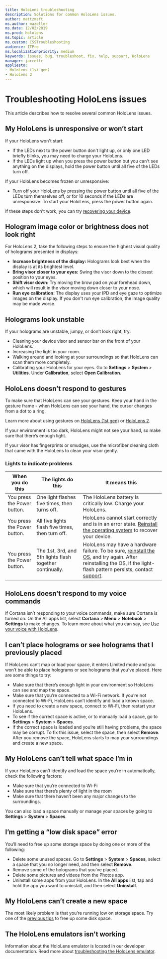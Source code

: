 ```yaml
---
title: HoloLens troubleshooting
description: Solutions for common HoloLens issues.
author: mattzmsft
ms.author: mazeller
ms.date: 12/02/2019
ms.prod: hololens
ms.topic: article
ms.custom: CSSTroubleshooting
audience: ITPro
ms.localizationpriority: medium
keywords: issues, bug, troubleshoot, fix, help, support, HoloLens
manager: jarrettr
appliesto:
- HoloLens (1st gen)
- HoloLens 2
---
```


# Troubleshooting HoloLens issues

This article describes how to resolve several common HoloLens issues.

## My HoloLens is unresponsive or won’t start

If your HoloLens won't start:

- If the LEDs next to the power button don't light up, or only one LED briefly blinks, you may need to charge your HoloLens.
- If the LEDs light up when you press the power button but you can't see anything on the displays, hold the power button until all five of the LEDs turn off.

If your HoloLens becomes frozen or unresponsive:

- Turn off your HoloLens by pressing the power button until all five of the LEDs turn themselves off, or for 10 seconds if the LEDs are unresponsive. To start your HoloLens, press the power button again.

If these steps don't work, you can try [recovering your device](hololens-recovery.md).

## Hologram image color or brightness does not look right
For HoloLens 2, take the following steps to ensure the highest visual quality of holograms presented in displays:

- **Increase brightness of the display:** Holograms look best when the display is at its brightest level.
- **Bring visor closer to your eyes:** Swing the visor down to the closest position to your eyes.
- **Shift visor down:** Try moving the brow pad on your forehead down, which will result in the visor moving down closer to your nose.
- **Run eye calibration:** The display uses your IPD and eye gaze to optimize images on the display. If you don't run eye calibration, the image quality may be made worse.

## Holograms look unstable

If your holograms are unstable, jumpy, or don’t look right, try:

- Cleaning your device visor and sensor bar on the front of your HoloLens.
- Increasing the light in your room.
- Walking around and looking at your surroundings so that HoloLens can scan them more completely.
- Calibrating your HoloLens for your eyes. Go to **Settings** > **System** > **Utilities**. Under **Calibration**, select **Open Calibration**. 

## HoloLens doesn’t respond to gestures

To make sure that HoloLens can see your gestures.  Keep your hand in the gesture frame - when HoloLens can see your hand, the cursor changes from a dot to a ring.

Learn more about using gestures on [HoloLens (1st gen)](hololens1-basic-usage.md#use-hololens-with-your-hands) or [HoloLens 2](hololens2-basic-usage.md#the-hand-tracking-frame).

If your environment is too dark, HoloLens might not see your hand, so make sure that there’s enough light.

If your visor has fingerprints or smudges, use the microfiber cleaning cloth that came with the HoloLens to clean your visor gently.

### Lights to indicate problems

| When you do this | The lights do this | It means this |
| - | - | - |
| You press the Power button. | One light flashes five times, then turns off. | The HoloLens battery is critically low. Charge your HoloLens. |
| You press the Power button. | All five lights flash five times, then turn off. |  HoloLens cannot start correctly and is in an error state. [Reinstall the operating system](hololens-recovery.md) to recover your device. |
| You press the Power button. | The 1st, 3rd, and 5th lights flash together continually. |  HoloLens may have a hardware failure. To be sure, [reinstall the OS](hololens-recovery.md#hololens-2), and try again. After reinstalling the OS, if the light-flash pattern persists, contact [support](https://support.microsoft.com/en-us/supportforbusiness/productselection?sapid=3ec35c62-022f-466b-3a1e-dbbb7b9a55fb). |

## HoloLens doesn’t respond to my voice commands

If Cortana isn’t responding to your voice commands, make sure Cortana is turned on. On the All apps list, select **Cortana** > **Menu** > **Notebook** > **Settings** to make changes. To learn more about what you can say, see [Use your voice with HoloLens](hololens-cortana.md).

## I can’t place holograms or see holograms that I previously placed

If HoloLens can’t map or load your space, it enters Limited mode and you won’t be able to place holograms or see holograms that you’ve placed. Here are some things to try:

- Make sure that there’s enough light in your environment so HoloLens can see and map the space.
- Make sure that you’re connected to a Wi-Fi network. If you’re not connected to Wi-Fi, HoloLens can’t identify and load a known space.
- If you need to create a new space, connect to Wi-Fi, then restart your HoloLens.
- To see if the correct space is active, or to manually load a space, go to **Settings** > **System** > **Spaces**.
- If the correct space is loaded and you’re still having problems, the space may be corrupt. To fix this issue, select the space, then select **Remove**. After you remove the space, HoloLens starts to map your surroundings and create a new space.

## My HoloLens can’t tell what space I’m in

If your HoloLens can’t identify and load the space you’re in automatically, check the following factors:

- Make sure that you’re connected to Wi-Fi
- Make sure that there’s plenty of light in the room
- Make sure that there haven’t been any major changes to the surroundings.

You can also load a space manually or manage your spaces by going to **Settings** > **System** > **Spaces**.

## I’m getting a “low disk space” error

You’ll need to free up some storage space by doing one or more of the following:

- Delete some unused spaces. Go to **Settings** > **System** > **Spaces**, select a space that you no longer need, and then select **Remove**.
- Remove some of the holograms that you’ve placed.
- Delete some pictures and videos from the Photos app.
- Uninstall some apps from your HoloLens. In the **All apps** list, tap and hold the app you want to uninstall, and then select **Uninstall**.

## My HoloLens can’t create a new space

The most likely problem is that you’re running low on storage space. Try one of the [previous tips](#im-getting-a-low-disk-space-error) to free up some disk space.

## The HoloLens emulators isn't working

Information about the HoloLens emulator is located in our developer documentation.  Read more about [troubleshooting the HoloLens emulator](https://docs.microsoft.com/windows/mixed-reality/using-the-hololens-emulator#troubleshooting).
